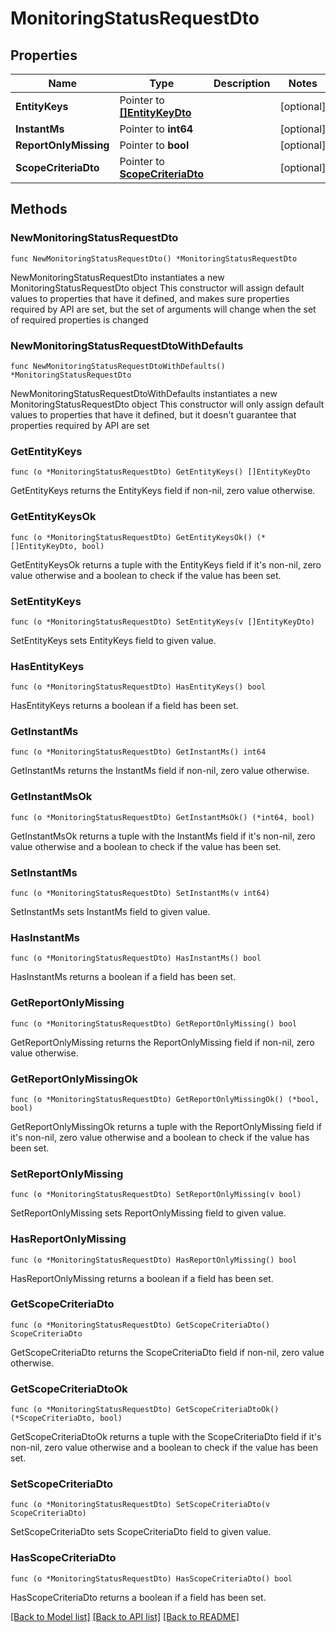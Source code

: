 # MonitoringStatusRequestDto

## Properties

Name | Type | Description | Notes
------------ | ------------- | ------------- | -------------
**EntityKeys** | Pointer to [**[]EntityKeyDto**](EntityKeyDto.md) |  | [optional] 
**InstantMs** | Pointer to **int64** |  | [optional] 
**ReportOnlyMissing** | Pointer to **bool** |  | [optional] 
**ScopeCriteriaDto** | Pointer to [**ScopeCriteriaDto**](ScopeCriteriaDto.md) |  | [optional] 

## Methods

### NewMonitoringStatusRequestDto

`func NewMonitoringStatusRequestDto() *MonitoringStatusRequestDto`

NewMonitoringStatusRequestDto instantiates a new MonitoringStatusRequestDto object
This constructor will assign default values to properties that have it defined,
and makes sure properties required by API are set, but the set of arguments
will change when the set of required properties is changed

### NewMonitoringStatusRequestDtoWithDefaults

`func NewMonitoringStatusRequestDtoWithDefaults() *MonitoringStatusRequestDto`

NewMonitoringStatusRequestDtoWithDefaults instantiates a new MonitoringStatusRequestDto object
This constructor will only assign default values to properties that have it defined,
but it doesn't guarantee that properties required by API are set

### GetEntityKeys

`func (o *MonitoringStatusRequestDto) GetEntityKeys() []EntityKeyDto`

GetEntityKeys returns the EntityKeys field if non-nil, zero value otherwise.

### GetEntityKeysOk

`func (o *MonitoringStatusRequestDto) GetEntityKeysOk() (*[]EntityKeyDto, bool)`

GetEntityKeysOk returns a tuple with the EntityKeys field if it's non-nil, zero value otherwise
and a boolean to check if the value has been set.

### SetEntityKeys

`func (o *MonitoringStatusRequestDto) SetEntityKeys(v []EntityKeyDto)`

SetEntityKeys sets EntityKeys field to given value.

### HasEntityKeys

`func (o *MonitoringStatusRequestDto) HasEntityKeys() bool`

HasEntityKeys returns a boolean if a field has been set.

### GetInstantMs

`func (o *MonitoringStatusRequestDto) GetInstantMs() int64`

GetInstantMs returns the InstantMs field if non-nil, zero value otherwise.

### GetInstantMsOk

`func (o *MonitoringStatusRequestDto) GetInstantMsOk() (*int64, bool)`

GetInstantMsOk returns a tuple with the InstantMs field if it's non-nil, zero value otherwise
and a boolean to check if the value has been set.

### SetInstantMs

`func (o *MonitoringStatusRequestDto) SetInstantMs(v int64)`

SetInstantMs sets InstantMs field to given value.

### HasInstantMs

`func (o *MonitoringStatusRequestDto) HasInstantMs() bool`

HasInstantMs returns a boolean if a field has been set.

### GetReportOnlyMissing

`func (o *MonitoringStatusRequestDto) GetReportOnlyMissing() bool`

GetReportOnlyMissing returns the ReportOnlyMissing field if non-nil, zero value otherwise.

### GetReportOnlyMissingOk

`func (o *MonitoringStatusRequestDto) GetReportOnlyMissingOk() (*bool, bool)`

GetReportOnlyMissingOk returns a tuple with the ReportOnlyMissing field if it's non-nil, zero value otherwise
and a boolean to check if the value has been set.

### SetReportOnlyMissing

`func (o *MonitoringStatusRequestDto) SetReportOnlyMissing(v bool)`

SetReportOnlyMissing sets ReportOnlyMissing field to given value.

### HasReportOnlyMissing

`func (o *MonitoringStatusRequestDto) HasReportOnlyMissing() bool`

HasReportOnlyMissing returns a boolean if a field has been set.

### GetScopeCriteriaDto

`func (o *MonitoringStatusRequestDto) GetScopeCriteriaDto() ScopeCriteriaDto`

GetScopeCriteriaDto returns the ScopeCriteriaDto field if non-nil, zero value otherwise.

### GetScopeCriteriaDtoOk

`func (o *MonitoringStatusRequestDto) GetScopeCriteriaDtoOk() (*ScopeCriteriaDto, bool)`

GetScopeCriteriaDtoOk returns a tuple with the ScopeCriteriaDto field if it's non-nil, zero value otherwise
and a boolean to check if the value has been set.

### SetScopeCriteriaDto

`func (o *MonitoringStatusRequestDto) SetScopeCriteriaDto(v ScopeCriteriaDto)`

SetScopeCriteriaDto sets ScopeCriteriaDto field to given value.

### HasScopeCriteriaDto

`func (o *MonitoringStatusRequestDto) HasScopeCriteriaDto() bool`

HasScopeCriteriaDto returns a boolean if a field has been set.


[[Back to Model list]](../README.md#documentation-for-models) [[Back to API list]](../README.md#documentation-for-api-endpoints) [[Back to README]](../README.md)


